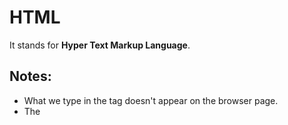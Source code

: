 # HTML

It stands for **Hyper Text Markup Language**.

## Notes:

- What we type in the    <head>     tag doesn't appear on the browser page.
- The   <title> tag defines the title of the document 
- The    <meta>    tag is a self closing tag.
- There are three modes used by the layout engines in web browsers :  
    1. quirks mode   
    2. Standard mode  
    3. Full standard mode  
- Browsers use a **DOCTYPE** in the beginning of the document to decide whether to handle it in quirks mode or standards mode,to ensure that your page uses full standards mode